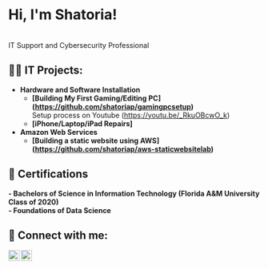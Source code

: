 <h1>Hi, I'm Shatoria!</h1>
<br>IT Support and Cybersecurity Professional<br>

<h2>👨‍💻 IT Projects:</h2>

- <b>Hardware and Software Installation</b>
  - <b> [Building My First Gaming/Editing PC] (https://github.com/shatoriap/gamingpcsetup) </b><br>
    Setup process on Youtube (https://youtu.be/_RkuOBcwO_k) <br>
   - <b> [iPhone/Laptop/iPad Repairs] </b><br>
- <b>Amazon Web Services</b>
  - <b> [Building a static website using AWS] (https://github.com/shatoriap/aws-staticwebsitelab) <b><br>


<h2>📝 Certifications</h2>
- Bachelors of Science in Information Technology (Florida A&M University Class of 2020)
<br>
- Foundations of Data Science
<br>

<h2> 🤳 Connect with me:</h2>

[<img align="left" alt="Shatoria Poole | LinkedIn" width="22px" src="https://cdn.jsdelivr.net/npm/simple-icons@v3/icons/linkedin.svg" />][linkedin]
[<img align="left" alt="Shatoria Poole | Instagram" width="22px" src="https://cdn.jsdelivr.net/npm/simple-icons@v3/icons/instagram.svg" />][instagram]

[linkedin]: https://www.linkedin.com/in/shatoria-poole-4054b5125
[instagram]: https://www.instagram.com/torirepairs/
</br>
